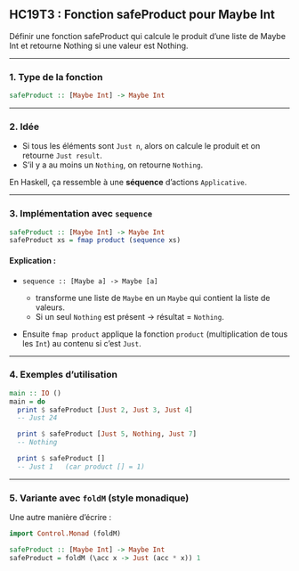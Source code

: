 ## HC19T3 : Fonction safeProduct pour Maybe Int

Définir une fonction safeProduct qui calcule le produit d’une liste de Maybe Int et retourne Nothing si une valeur est Nothing.

---

### 1. Type de la fonction

```haskell
safeProduct :: [Maybe Int] -> Maybe Int
```

---

### 2. Idée

* Si tous les éléments sont `Just n`, alors on calcule le produit et on retourne `Just result`.
* S’il y a au moins un `Nothing`, on retourne `Nothing`.

En Haskell, ça ressemble à une **séquence** d’actions `Applicative`.

---

### 3. Implémentation avec `sequence`

```haskell
safeProduct :: [Maybe Int] -> Maybe Int
safeProduct xs = fmap product (sequence xs)
```

#### Explication :

* `sequence :: [Maybe a] -> Maybe [a]`

  * transforme une liste de `Maybe` en un `Maybe` qui contient la liste de valeurs.
  * Si un seul `Nothing` est présent → résultat = `Nothing`.
* Ensuite `fmap product` applique la fonction `product` (multiplication de tous les `Int`) au contenu si c’est `Just`.

---

### 4. Exemples d’utilisation

```haskell
main :: IO ()
main = do
  print $ safeProduct [Just 2, Just 3, Just 4]
  -- Just 24

  print $ safeProduct [Just 5, Nothing, Just 7]
  -- Nothing

  print $ safeProduct []
  -- Just 1   (car product [] = 1)
```

---

### 5. Variante avec `foldM` (style monadique)

Une autre manière d’écrire :

```haskell
import Control.Monad (foldM)

safeProduct :: [Maybe Int] -> Maybe Int
safeProduct = foldM (\acc x -> Just (acc * x)) 1
```
